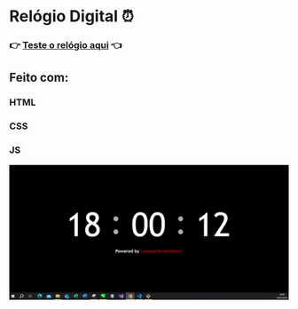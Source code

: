 #  Relógio Digital :alarm_clock:

### :point_right: [Teste o relógio aqui](https://leomonteiros.github.io/relogio_digital/) :point_left:

## Feito com:
### HTML
### CSS
### JS

![Imagem do relógio](imagens/Capturar.PNG)
